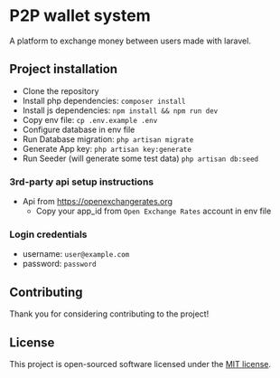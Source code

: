 P2P wallet system
================

A platform to exchange money between users made with laravel.

## Project installation

- Clone the repository
- Install php dependencies: `composer install`
- Install js dependencies: `npm install && npm run dev`
- Copy env file: `cp .env.example .env`
- Configure database in env file
- Run Database migration: `php artisan migrate`
- Generate App key: `php artisan key:generate`
- Run Seeder (will generate some test data) `php artisan db:seed`

### 3rd-party api setup instructions
- Api from https://openexchangerates.org
  - Copy your app_id from `Open Exchange Rates` account in env file

### Login credentials
- username: `user@example.com`
- password: `password`

## Contributing

Thank you for considering contributing to the project!

## License

This project is open-sourced software licensed under the [MIT license](https://opensource.org/licenses/MIT).
